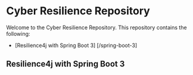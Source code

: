 # Cyber Resilience Repository

Welcome to the Cyber Resilience Repository. This repository contains the following:

- [Resilience4j with Spring Boot 3] [/spring-boot-3]

## Resilience4j with Spring Boot 3